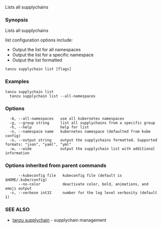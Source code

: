 Lists all supplychains

### Synopsis

Lists all supplychains
		
list configuration options include:
- Output the list for all namespaces
- Output the list for a specific namespace
- Output the list formatted

```
tanzu supplychain list [flags]
```

### Examples

```
tanzu supplychain list
  tanzu supplychain list --all-namespaces
```

### Options

```
  -A, --all-namespaces   use all kubernetes namespaces
  -g, --group string     list all supplychains from a specific group
  -h, --help             help for list
  -n, --namespace name   kubernetes namespace (defaulted from kube config)
  -o, --output string    output the supplychains formatted. Supported formats: "json", "yaml", "yml"
  -w, --wide             output the supplychain list with additional information
```

### Options inherited from parent commands

```
      --kubeconfig file   kubeconfig file (default is $HOME/.kube/config)
      --no-color          deactivate color, bold, animations, and emoji output
  -v, --verbose int32     number for the log level verbosity (default 1)
```

### SEE ALSO

* [tanzu supplychain](tanzu_supplychain.md)	 - supplychain management

